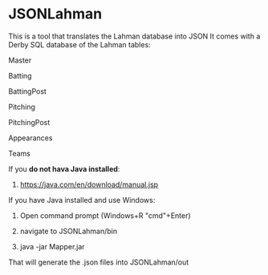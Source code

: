 # JSONLahman
This is a tool that translates the Lahman database into JSON
It comes with a Derby SQL database of the Lahman tables:

Master

Batting

BattingPost

Pitching

PitchingPost

Appearances

Teams


If you **do not hava Java installed**:

1. https://java.com/en/download/manual.jsp
 

If you have Java installed and use Windows:

1. Open command prompt (Windows+R "cmd"+Enter)

2. navigate to JSONLahman/bin

3. java -jar Mapper.jar

That will generate the .json files into JSONLahman/out
